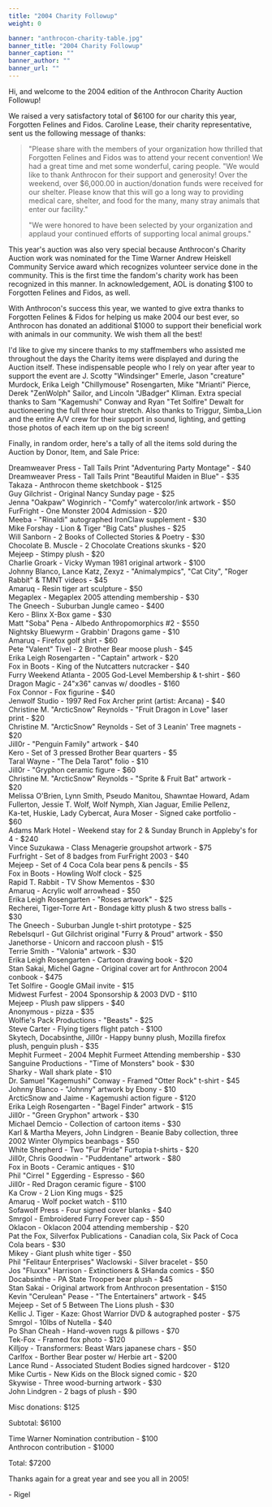 ```yaml
---
title: "2004 Charity Followup"
weight: 0

banner: "anthrocon-charity-table.jpg"
banner_title: "2004 Charity Followup"
banner_caption: ""
banner_author: ""
banner_url: ""
---
```


Hi, and welcome to the 2004 edition of the Anthrocon Charity Auction Followup!

We raised a very satisfactory total of $6100 for our charity this year, Forgotten Felines and Fidos. Caroline Lease, their charity representative, sent us the following message of thanks:

> "Please share with the members of your organization how thrilled that Forgotten Felines and Fidos was to attend your recent convention! We had a great time and met some wonderful, caring people. "We would like to thank Anthrocon for their support and generosity! Over the weekend, over $6,000.00 in auction/donation funds were received for our shelter. Please know that this will go a long way to providing medical care, shelter, and food for the many, many stray animals that enter our facility."
>
> "We were honored to have been selected by your organization and applaud your continued efforts of supporting local animal groups."

This year's auction was also very special because Anthrocon's Charity Auction work was nominated for the Time Warner Andrew Heiskell Community Service award which recognizes volunteer service done in the community. This is the first time the fandom's charity work has been recognized in this manner. In acknowledgement, AOL is donating $100 to Forgotten Felines and Fidos, as well.

With Anthrocon's success this year, we wanted to give extra thanks to Forgotten Felines &amp; Fidos for helping us make 2004 our best ever, so Anthrocon has donated an additional $1000 to support their beneficial work with animals in our community. We wish them all the best!

I'd like to give my sincere thanks to my staffmembers who assisted me throughout the days the Charity items were displayed and during the Auction itself. These indispensable people who I rely on year after year to support the event are J. Scotty "Windsinger" Emerle, Jason "creature" Murdock, Erika Leigh "Chillymouse" Rosengarten, Mike "Mrianti" Pierce, Derek "ZenWolph" Sailor, and Lincoln "JBadger" Kliman. Extra special thanks to Sam "Kagemushi" Conway and Ryan "Tet Solfire" Dewalt for auctioneering the full three hour stretch. Also thanks to Triggur, Simba_Lion and the entire A/V crew for their support in sound, lighting, and getting those photos of each item up on the big screen!

Finally, in random order, here's a tally of all the items sold during the Auction by Donor, Item, and Sale Price:

Dreamweaver Press - Tall Tails Print "Adventuring Party Montage" - $40<br>
Dreamweaver Press - Tall Tails Print "Beautiful Maiden in Blue" - $35<br>
Takaza - Anthrocon theme sketchbook - $125<br>
Guy Gilchrist - Original Nancy Sunday page - $25<br>
Jenna "Oakpaw" Woginrich - "Comfy" watercolor/ink artwork - $50<br>
FurFright - One Monster 2004 Admission - $20<br>
Meeba - "Rinaldi" autographed IronClaw supplement - $30<br>
Mike Forshay - Lion &amp; Tiger "Big Cats" plushes - $25<br>
Will Sanborn - 2 Books of Collected Stories &amp; Poetry - $30<br>
Chocolate B. Muscle - 2 Chocolate Creations skunks - $20<br>
Mejeep - Stimpy plush - $20<br>
Charlie Groark - Vicky Wyman 1981 original artwork - $100<br>
Johnny Blanco, Lance Katz, Zexyz - "Animalympics", "Cat City", "Roger<br>
Rabbit" &amp; TMNT videos - $45<br>
Amaruq - Resin tiger art sculpture - $50<br>
Megaplex - Megaplex 2005 attending membership - $30<br>
The Gneech - Suburban Jungle cameo - $400<br>
Kero - Blinx X-Box game - $30<br>
Matt "Soba" Pena - Albedo Anthropomorphics #2 - $550<br>
Nightsky Bluewyrm - Grabbin' Dragons game - $10<br>
Amaruq - Firefox golf shirt - $60<br>
Pete "Valent" Tivel - 2 Brother Bear moose plush - $45<br>
Erika Leigh Rosengarten - "Captain" artwork - $20<br>
Fox in Boots - King of the Nutcatters nutcracker - $40<br>
Furry Weekend Atlanta - 2005 God-Level Membership &amp; t-shirt - $60<br>
Dragon Magic - 24"x36" canvas w/ doodles - $160<br>
Fox Connor - Fox figurine - $40<br>
Jenwolf Studio - 1997 Red Fox Archer print (artist: Arcana) - $40<br>
Christine M. "ArcticSnow" Reynolds - "Fruit Dragon in Love" laser<br>
print - $20<br>
Christine M. "ArcticSnow" Reynolds - Set of 3 Leanin' Tree magnets -<br>
$20<br>
Jill0r - "Penguin Family" artwork - $40<br>
Kero - Set of 3 pressed Brother Bear quarters - $5<br>
Taral Wayne - "The Dela Tarot" folio - $10<br>
Jill0r - "Gryphon ceramic figure - $60<br>
Christine M. "ArcticSnow" Reynolds - "Sprite &amp; Fruit Bat" artwork -<br>
$20<br>
Melissa O'Brien, Lynn Smith, Pseudo Manitou, Shawntae Howard, Adam<br>
Fullerton, Jessie T. Wolf, Wolf Nymph, Xian Jaguar, Emilie Pellenz,<br>
Ka-tet, Huskie, Lady Cybercat, Aura Moser - Signed cake portfolio -<br>
$60<br>
Adams Mark Hotel - Weekend stay for 2 &amp; Sunday Brunch in Appleby's for<br>
4 - $240<br>
Vince Suzukawa - Class Menagerie groupshot artwork - $75<br>
Furfright - Set of 8 badges from FurFright 2003 - $40<br>
Mejeep - Set of 4 Coca Cola bear pens &amp; pencils - $5<br>
Fox in Boots - Howling Wolf clock - $25<br>
Rapid T. Rabbit - TV Show Mementos - $30<br>
Amaruq - Acrylic wolf arrowhead - $50<br>
Erika Leigh Rosengarten - "Roses artwork" - $25<br>
Recherei, Tiger-Torre Art - Bondage kitty plush &amp; two stress balls -<br>
$30<br>
The Gneech - Suburban Jungle t-shirt prototype - $25<br>
Rebelsqurl - Gut Gilchrist original "Furry &amp; Proud" artwork - $50<br>
Janethorse - Unicorn and raccoon plush - $15<br>
Terrie Smith - "Valonia" artwork - $30<br>
Erika Leigh Rosengarten - Cartoon drawing book - $20<br>
Stan Sakai, Michel Gagne - Original cover art for Anthrocon 2004<br>
conbook - $475<br>
Tet Solfire - Google GMail invite - $15<br>
Midwest Furfest - 2004 Sponsorship &amp; 2003 DVD - $110<br>
Mejeep - Plush paw slippers - $40<br>
Anonymous - pizza - $35<br>
Wolfie's Pack Productions - "Beasts" - $25<br>
Steve Carter - Flying tigers flight patch - $100<br>
Skytech, Docabsinthe, Jill0r - Happy bunny plush, Mozilla firefox<br>
plush, penguin plush - $35<br>
Mephit Furmeet - 2004 Mephit Furmeet Attending membership - $30<br>
Sanguine Productions - "Time of Monsters" book - $30<br>
Sharky - Wall shark plate - $10<br>
Dr. Samuel "Kagemushi" Conway - Framed "Otter Rock" t-shirt - $45<br>
Johnny Blanco - "Johnny" artwork by Ebony - $10<br>
ArcticSnow and Jaime - Kagemushi action figure - $120<br>
Erika Leigh Rosengarten - "Bagel Finder" artwork - $15<br>
Jill0r - "Green Gryphon" artwork - $30<br>
Michael Demcio - Collection of cartoon items - $30<br>
Karl &amp; Martha Meyers, John Lindgren - Beanie Baby collection, three<br>
2002 Winter Olympics beanbags - $50<br>
White Shepherd - Two "Fur Pride" Furtopia t-shirts - $20<br>
Jill0r, Chris Goodwin - "Puddentane" artwork - $80<br>
Fox in Boots - Ceramic antiques - $10<br>
Phil "Cirrel " Eggerding - Espresso - $60<br>
Jill0r - Red Dragon ceramic figure - $100<br>
Ka Crow - 2 Lion King mugs - $25<br>
Amaruq - Wolf pocket watch - $110<br>
Sofawolf Press - Four signed cover blanks - $40<br>
Smrgol - Embroidered Furry Forever cap - $50<br>
Oklacon - Oklacon 2004 attending membership - $20<br>
Pat the Fox, Silverfox Publications - Canadian cola, Six Pack of Coca<br>
Cola bears - $30<br>
Mikey - Giant plush white tiger - $50<br>
Phil "Felitaur Enterprises" Waclowski - Silver bracelet - $50<br>
Jos "Fluxxx" Harrison - Extinctioners &amp; SHanda comics - $50<br>
Docabsinthe - PA State Trooper bear plush - $45<br>
Stan Sakai - Original artwork from Anthrocon presentation - $150<br>
Kevin "Cerulean" Pease - "The Entertainers" artwork - $45<br>
Mejeep - Set of 5 Between The Lions plush - $30<br>
Kellic J. Tiger - Kaze: Ghost Warrior DVD &amp; autographed poster - $75<br>
Smrgol - 10lbs of Nutella - $40<br>
Po Shan Cheah - Hand-woven rugs &amp; pillows - $70<br>
Tek-Fox - Framed fox photo - $120<br>
Killjoy - Transformers: Beast Wars japanese chars - $50<br>
Carlfox - Borther Bear poster w/ Herbie art - $200<br>
Lance Rund - Associated Student Bodies signed hardcover - $120<br>
Mike Curtis - New Kids on the Block signed comic - $20<br>
Skywise - Three wood-burning artwork - $30<br>
John Lindgren - 2 bags of plush - $90

Misc donations: $125

Subtotal: $6100

Time Warner Nomination contribution - $100<br>
Anthrocon contribution - $1000

Total: $7200

Thanks again for a great year and see you all in 2005!

\- Rigel
